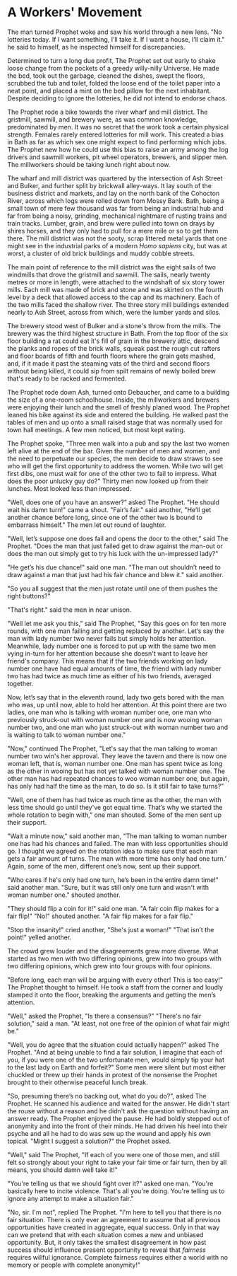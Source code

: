 # A Workers' Movement

The man turned Prophet woke and saw his world through a new lens. 
"No lotteries today. If I want something, I’ll take it. If I want a house, I’ll claim it." he said to himself, as he inspected himself for discrepancies.
        
Determined to turn a long due profit, The Prophet set out early to shake loose change from the pockets of a greedy willy-nilly Universe. He made the bed, took out the garbage, cleaned the dishes, swept the floors, scrubbed the tub and toilet, folded the loose end of the toilet paper into a neat point, and placed a mint on the bed pillow for the next inhabitant. Despite deciding to ignore the lotteries, he did not intend to endorse chaos.

The Prophet rode a bike towards the river wharf and mill district. The gristmill, sawmill, and brewery were, as was common knowledge, predominated by men. It was no secret that the work took a certain physical strength. Females rarely entered lotteries for mill work. This created a bias in Bath as far as which sex one might expect to find performing which jobs. The Prophet new how he could use this bias to raise an army among the log drivers and sawmill workers, pit wheel operators, brewers, and slipper men. The millworkers should be taking lunch right about now.
        
The wharf and mill district was quartered by the intersection of Ash Street and Bulker, and further split by brickwall alley-ways. It lay south of the business district and markets, and lay on the north bank of the Cohocton River, across which logs were rolled down from Mossy Bank. Bath, being a small town of mere few thousand was far from being an industrial hub and far from being a noisy, grinding, mechanical nightmare of rusting trains and train tracks. Lumber, grain, and brew were pulled into town on drays by shires horses, and they only had to pull for a mere mile or so to get them there. The mill district was not the sooty, scrap littered metal yards that one might see in the industrial parks of a modern *Homo sapiens* city, but was at worst, a cluster of old brick buildings and muddy cobble streets.

The main point of reference to the mill district was the eight sails of two windmills that drove the gristmill and sawmill. The sails, nearly twenty metres or more in length, were attached to the windshaft of six story tower mills. Each mill was made of brick and stone and was skirted on the fourth level by a deck that allowed access to the cap and its machinery. Each of the two mills faced the shallow river. The three story mill buildings extended nearly to Ash Street, across from which, were the lumber yards and silos.

The brewery stood west of Bulker and a stone's throw from the mills. The brewery was the third highest structure in Bath. From the top floor of the six floor building a rat could eat it's fill of grain in the brewery attic, descend the planks and ropes of the brick walls, squeak past the rough cut rafters and floor boards of fifth and fourth floors where the grain gets mashed, and, if it made it past the steaming vats of the third and second floors without being killed, it could sip from spilt remains of newly boiled brew that's ready to be racked and fermented.

The Prophet rode down Ash, turned onto Debaucher, and came to a building the size of a one-room schoolhouse. Inside, the millworkers and brewers were enjoying their lunch and the smell of freshly planed wood. The Prophet leaned his bike against its side and entered the building. He walked past the tables of men and up onto a small raised stage that was normally used for town hall meetings. A few men noticed, but most kept eating.

The Prophet spoke, "Three men walk into a pub and spy the last two women left alive at the end of the bar. Given the number of men and women, and the need to perpetuate our species, the men decide to draw straws to see who will get the first opportunity to address the women. While two will get first dibs, one must wait for one of the other two to fail to impress. What does the poor unlucky guy do?" Thirty men now looked up from their lunches. Most looked less than impressed.

"Well, does one of you have an answer?” asked The Prophet.
"He should wait his damn turn!" came a shout.
"Fair’s fair." said another, "He’ll get another chance before long, since one of the other two is bound to embarrass himself."
The men let out round of laughter.

"Well, let’s suppose one does fail and opens the door to the other," said The Prophet. "Does the man that just failed get to draw against the man-out or does the man out simply get to try his luck with the un-impressed lady?"

"He get’s his due chance!" said one man. "The man out shouldn’t need to draw against a man that just had his fair chance and blew it." said another.

"So you all suggest that the men just rotate until one of them pushes the right buttons?"

"That's right." said the men in near unison.

"Well let me ask you this," said The Prophet, "Say this goes on for ten more rounds, with one man failing and getting replaced by another. Let’s say the man with lady number two never fails but simply holds her attention. Meanwhile, lady number one is forced to put up with the same two men vying in-turn for her attention because she doesn't want to leave her friend's company. This means that if the two friends working on lady number one have had equal amounts of time, the friend with lady number two has had twice as much time as either of his two friends, averaged together. 

Now, let’s say that in the eleventh round, lady two gets bored with the man who was, up until now, able to hold her attention. At this point there are two ladies, one man who is talking with woman number one, one man who previously struck-out with woman number one and is now wooing woman number two, and one man who just struck-out with woman number two and is waiting to talk to woman number one."

"Now," continued The Prophet, "Let's say that the man talking to woman number two win's her approval. They leave the tavern and there is now one woman left, that is, woman number one. One man has spent twice as long as the other in wooing but has not yet talked with woman number one. The other man has had repeated chances to woo woman number one, but again, has only had half the time as the man, to do so. Is it still fair to take turns?"

"Well, one of them has had twice as much time as the other, the man with less time should go until they've got equal time. That’s why we started the whole rotation to begin with," one man shouted. Some of the men sent up their support.

"Wait a minute now," said another man, "The man talking to woman number one has had his chances and failed. The man with less opportunities should go. I thought we agreed on the rotation idea to make sure that each man gets a fair amount of turns. The man with more time has only had one turn.’ Again, some of the men, different one’s now, sent up their support.

"Who cares if he's only had one turn, he’s been in the entire damn time!" said another man.
"Sure, but it was still only one turn and wasn't with woman number one." shouted another.

"They should flip a coin for it!" said one man. "A fair coin flip makes for a fair flip!"
"No!" shouted another. "A fair flip makes for a fair flip."

"Stop the insanity!" cried another, "She's just a woman!"
"That isn’t the point!" yelled another.

The crowd grew louder and the disagreements grew more diverse. What started as two men with two differing opinions, grew into two groups with two differing opinions, which grew into four groups with four opinions. 

"Before long, each man will be arguing with every other! This is too easy!" The Prophet thought to himself. He took a staff from the corner and loudly stamped it onto the floor, breaking the arguments and getting the men’s attention.

"Well," asked the Prophet, "Is there a consensus?"
"There's no fair solution," said a man. "At least, not one free of the opinion of what fair might be."

"Well, you do agree that the situation could actually happen?" asked The Prophet. "And at being unable to find a fair solution, I imagine that each of you, if you were one of the two unfortunate men, would simply tip your hat to the last lady on Earth and forfeit?" Some men were silent but most either chuckled or threw up their hands in protest of the nonsense the Prophet brought to their otherwise peaceful lunch break.

"So, presuming there’s no backing out, what do you do?", asked The Prophet. He scanned his audience and waited for the answer. He didn't start the rouse without a reason and he didn't ask the question without having an answer ready. The Prophet enjoyed the pause. He had boldly stepped out of anonymity and into the front of their minds. He had driven his heel into their psyche and all he had to do was sew up the wound and apply his own topical. "Might I suggest a solution?" the Prophet asked.

"Well," said The Prophet, "If each of you were one of those men, and still felt so strongly about your right to take your fair time or fair turn, then by all means, you should damn well take it!"

"You're telling us that we should fight over it?" asked one man. "You're basically here to incite violence. That's all you're doing. You're telling us to ignore any attempt to make a situation fair."

"No, sir. I'm not", replied The Prophet. "I'm here to tell you that there is no fair situation. There is only ever an agreement to assume that all previous opportunities have created in aggregate, equal success. Only in that way can we pretend that with each situation comes a new and unbiased opportunity. But, it only takes the smallest disagreement in how past success should influence present opportunity to reveal that *fairness* requires willful ignorance. Complete fairness requires either a world with no memory or people with complete anonymity!"
